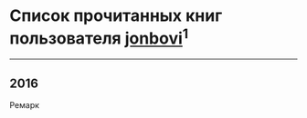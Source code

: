 # Список прочитанных книг пользователя [jonbovi](http://vk.com/id2536554)<sup>1</sup>
---

## 2016

Ремарк



